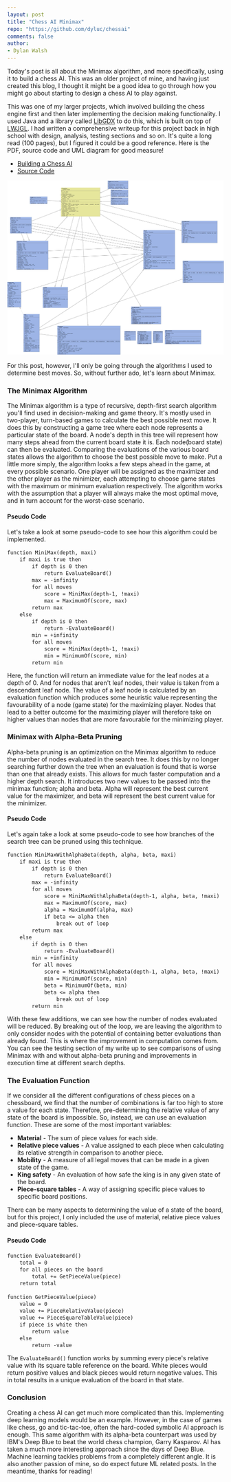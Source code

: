 ```yaml
---
layout: post
title: "Chess AI Minimax"
repo: "https://github.com/dyluc/chessai"
comments: false
author:
- Dylan Walsh
---
```


Today's post is all about the Minimax algorithm, and more specifically, using it to build a chess AI. This was an older project of mine, and having just created this blog, I thought it might be a good idea to go through how you might go about starting to design a chess AI to play against. 

This was one of my larger projects, which involved building the chess engine first and then later implementing the decision making functionality. I used Java and a library called [LibGDX](https://libgdx.com) to do this, which is built on top of [LWJGL](https://www.lwjgl.org). I had written a comprehensive writeup for this project back in high school with design, analysis, testing sections and so on. It's quite a long read (100 pages), but I figured it could be a good reference. Here is the PDF, source code and UML diagram for good measure!

- [Building a Chess AI](/assets/chess-ai/project.pdf)
- [Source Code](https://github.com/dyluc/chessai)

![uml](/assets/chess-ai/uml.jpeg)

For this post, however, I'll only be going through the algorithms I used to determine best moves. So, without further ado, let's learn about Minimax.

### The Minimax Algorithm
The Minimax algorithm is a type of recursive, depth-first search algorithm you'll find used in decision-making and game theory. It's mostly used in two-player, turn-based games to calculate the best possible next move. It does this by constructing a game tree where each node represents a particular state of the board. A node's depth in this tree will represent how many steps ahead from the current board state it is. Each node(board state) can then be evaluated. Comparing the evaluations of the various board states allows the algorithm to choose the best possible move to make. Put a little more simply, the algorithm looks a few steps ahead in the game, at every possible scenario. One player will be assigned as the maximizer and the other player as the minimizer, each attempting to choose game states with the maximum or minimum evaluation respectively. The algorithm works with the assumption that a player will always make the most optimal move, and in turn account for the worst-case scenario.

#### Pseudo Code
Let's take a look at some pseudo-code to see how this algorithm could be implemented.

```
function MiniMax(depth, maxi)
	if maxi is true then
 		if depth is 0 then
 			return EvaluateBoard()
 		max = -infinity
 		for all moves
 			score = MiniMax(depth-1, !maxi)
 			max = MaximumOf(score, max)
 		return max
 	else
 		if depth is 0 then
 			return -EvaluateBoard()
 		min = +infinity
 		for all moves
 			score = MiniMax(depth-1, !maxi)
 			min = MinimumOf(score, min)
		return min
```

Here, the function will return an immediate value for the leaf nodes at a depth of 0. And for nodes that aren't leaf nodes, their value is taken from a descendant leaf node. The value of a leaf node is calculated by an evaluation function which produces some heuristic value
representing the favourability of a node (game state) for the maximizing player. Nodes that lead to a better outcome for the maximizing player will therefore take on higher values than nodes that are more favourable for the minimizing player.

### Minimax with Alpha-Beta Pruning

Alpha-beta pruning is an optimization on the Minimax algorithm to reduce the number of nodes evaluated in the search tree. It does this by no longer searching further down the tree when an evaluation is found that is worse than one that already exists. This allows for much faster computation and a higher depth search. It introduces two new values to be passed into the minimax function; alpha and beta. Alpha will represent the best current value for the maximizer, and beta will represent the best current value for the minimizer.

#### Pseudo Code
Let's again take a look at some pseudo-code to see how branches of the search tree can be pruned using this technique.

```
function MiniMaxWithAlphaBeta(depth, alpha, beta, maxi)
 	if maxi is true then
 		if depth is 0 then
 			return EvaluateBoard()
 		max = -infinity
 		for all moves
 			score = MiniMaxWithAlphaBeta(depth-1, alpha, beta, !maxi)
 			max = MaximumOf(score, max)
 			alpha = MaximumOf(alpha, max)
 			if beta <= alpha then
 				break out of loop
 		return max
 	else
 		if depth is 0 then
 			return -EvaluateBoard()
 		min = +infinity
 		for all moves
 			score = MiniMaxWithAlphaBeta(depth-1, alpha, beta, !maxi)
 			min = MinimumOf(score, min)
 			beta = MinimumOf(beta, min)
 			beta <= alpha then
 				break out of loop
		return min
```

With these few additions, we can see how the number of nodes evaluated will be reduced. By breaking out of the loop, we are leaving the algorithm to only consider nodes with the potential of containing better evaluations than already found. This is where the improvement in computation comes from. You can see the testing section of my write up to see comparisons of using Minimax with and without alpha-beta pruning and improvements in execution time at different search depths.

### The Evaluation Function

If we consider all the different configurations of chess pieces on a chessboard, we find that the number of combinations is far too high to store a value for each state. Therefore, pre-determining the relative value of any state of the board is impossible. So, instead, we can use an evaluation function. These are some of the most important variables:

- **Material** - The sum of piece values for each side.
- **Relative piece values** - A value assigned to each piece when calculating its relative strength in comparison to another piece.
- **Mobility** - A measure of all legal moves that can be made in a given state of the game.
- **King safety** - An evaluation of how safe the king is in any given state of the board.
- **Piece-square tables** - A way of assigning specific piece values to specific board positions.

There can be many aspects to determining the value of a state of the board, but for this project, I only included the use of material, relative piece values and piece-square tables.

#### Pseudo Code

```
function EvaluateBoard()
	total = 0
 	for all pieces on the board
 		total += GetPieceValue(piece)
 	return total

function GetPieceValue(piece)
 	value = 0
 	value += PieceRelativeValue(piece)
 	value += PieceSquareTableValue(piece)
 	if piece is white then
 		return value
 	else
 		return -value
```

The `EvaluateBoard()` function works by summing every piece's relative value with its square table reference on the board. White pieces would return positive values and black pieces would return negative values. This in total results in a unique evaluation of the board in that state.

### Conclusion

Creating a chess AI can get much more complicated than this. Implementing deep learning models would be an example. However, in the case of games like chess, go and tic-tac-toe, often the hard-coded symbolic AI approach is enough. This same algorithm with its alpha-beta counterpart was used by IBM's Deep Blue to beat the world chess champion, Garry Kasparov. AI has taken a much more interesting approach since the days of Deep Blue. Machine learning tackles problems from a completely different angle. It is also another passion of mine, so do expect future ML related posts. In the meantime, thanks for reading!